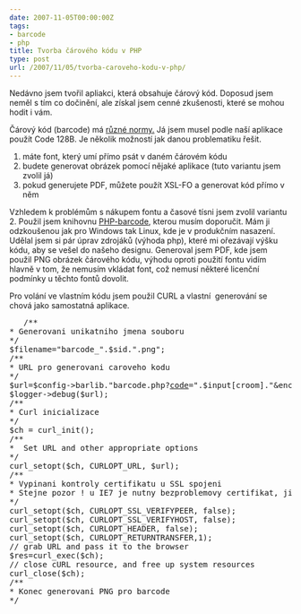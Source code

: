 ```yaml
---
date: 2007-11-05T00:00:00Z
tags:
- barcode
- php
title: Tvorba čárového kódu v PHP
type: post
url: /2007/11/05/tvorba-caroveho-kodu-v-php/
---
```


Nedávno jsem tvořil apliakci, která obsahuje čárový k<span>ód. Doposud jsem neměl s tím co dočinění, ale získal jsem cenné zkušenosti, které se mohou hodit i vám.</span>

<span>Čárový k<span>ód (barcode) má <a HREF="https://en.wikipedia.org/wiki/Barcode">různé normy.</a></span></span> Já jsem musel podle naší aplikace použít Code 128B. Je několik možností jak danou problematiku řešit.
<ol>
	<li>máte font, který umí přímo psát v daném čárovém k<span>ódu</span></li>
	<li>budete generovat obrázek pomocí nějaké aplikace (tuto variantu jsem zvolil já)</li>
	<li>pokud generujete PDF, můžete použít XSL-FO a generovat k<span>ód přímo v něm</span></li>
</ol>
Vzhledem k problémům s nákupem fontu a časové tísni jsem zvolil variantu 2. Použil jsem knihovnu <a HREF="https://www.ashberg.de/php-barcode/">PHP-barcode</a>, kterou musím doporučit. Mám ji odzkoušenou jak pro Windows tak Linux, kde je v produkčním nasazení. Udělal jsem si pár úprav zdrojáků (výhoda php), které mi ořezávají výšku k<span>ódu, aby se vešel do našeho designu. Generoval jsem PDF, kde jsem použil PNG obrázek čárového k<span>ódu, výhodu oproti použití fontu vidím hlavně v tom, že nemusím vkládat font, což nemusí některé licenční podmínky u těchto fontů dovolit.</span></span>

Pro volání ve vlastním k<span>ódu jsem použil CURL a vlastní  generování se chová jako samostatná aplikace.</span>

<pre> 	/**
* Generovani unikatniho jmena souboru
*/
$filename="barcode_".$sid.".png";
/**
* URL pro generovani caroveho kodu
*/
$url=$config-&gt;barlib."barcode.php?<a href="https://www.parfumes.sk/giorgio-armani/c-2681/">code</a>=".$input[croom]."&amp;encoding=128B&amp;scale=1&amp;mode=png&amp;filename=".$filename;
$logger-&gt;debug($url);
/**
* Curl inicializace
*/
$ch = curl_init();
/**
*  Set URL and other appropriate options
*/
curl_setopt($ch, CURLOPT_URL, $url);
/**
* Vypinani kontroly certifikatu u SSL spojeni
* Stejne pozor ! u IE7 je nutny bezproblemovy certifikat, jinak muze byt problem se stahnutim PDF
*/
curl_setopt($ch, CURLOPT_SSL_VERIFYPEER, false);
curl_setopt($ch, CURLOPT_SSL_VERIFYHOST, false);
curl_setopt($ch, CURLOPT_HEADER, false);
curl_setopt($ch, CURLOPT_RETURNTRANSFER,1);
// grab URL and pass it to the browser
$res=curl_exec($ch);
// close cURL resource, and free up system resources
curl_close($ch);
/**
* Konec generovani PNG pro barcode
*/</pre>
